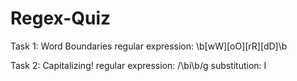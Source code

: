 # Regex-Quiz

Task 1: Word Boundaries
regular expression: \b[wW][oO][rR][dD]\b

Task 2: Capitalizing!
regular expression: /\bi\b/g
substitution: I
